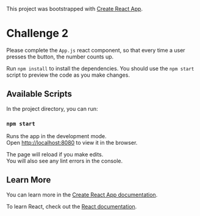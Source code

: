 This project was bootstrapped with [Create React App](https://github.com/facebook/create-react-app).

# Challenge 2

Please complete the `App.js` react component, so that every time a user presses the button, the number counts up.

Run `npm install` to install the dependencies. You should use the `npm start` script to preview the code as you make changes.

## Available Scripts

In the project directory, you can run:

### `npm start`

Runs the app in the development mode.<br>
Open [http://localhost:8080](http://localhost:8080) to view it in the browser.

The page will reload if you make edits.<br>
You will also see any lint errors in the console.

## Learn More

You can learn more in the [Create React App documentation](https://facebook.github.io/create-react-app/docs/getting-started).

To learn React, check out the [React documentation](https://reactjs.org/).
